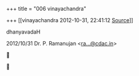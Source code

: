 +++
title = "006 vinayachandra"

+++
[[vinayachandra	2012-10-31, 22:41:12 [Source](https://groups.google.com/g/bvparishat/c/WIi0lZ004Os)]]



dhanyavadaH

  
  

2012/10/31 Dr. P. Ramanujan \<[ra...@cdac.in]()\>





